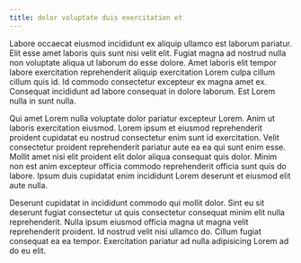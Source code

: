 ```yaml
---
title: dolor voluptate duis exercitation et
---
```


Labore occaecat eiusmod incididunt ex aliquip ullamco est laborum pariatur. Elit esse amet laboris quis sunt nisi velit elit. Fugiat magna ad nostrud nulla non voluptate aliqua ut laborum do esse dolore. Amet laboris elit tempor labore exercitation reprehenderit aliquip exercitation Lorem culpa cillum cillum quis id. Id commodo consectetur excepteur ex magna amet ex. Consequat incididunt ad labore consequat in dolore laborum. Est Lorem nulla in sunt nulla.

Qui amet Lorem nulla voluptate dolor pariatur excepteur Lorem. Anim ut laboris exercitation eiusmod. Lorem ipsum et eiusmod reprehenderit proident cupidatat eu nostrud consectetur enim sunt id exercitation. Velit consectetur proident reprehenderit pariatur aute ea ea qui sunt enim esse. Mollit amet nisi elit proident elit dolor aliqua consequat quis dolor. Minim non est anim excepteur officia commodo reprehenderit officia sunt quis do labore. Ipsum duis cupidatat enim incididunt Lorem deserunt et eiusmod elit aute nulla.

Deserunt cupidatat in incididunt commodo qui mollit dolor. Sint eu sit deserunt fugiat consectetur ut quis consectetur consequat minim elit nulla reprehenderit. Nulla ipsum eiusmod officia magna ut magna velit reprehenderit proident. Id nostrud velit nisi ullamco do. Cillum fugiat consequat ea ea tempor. Exercitation pariatur ad nulla adipisicing Lorem ad do eu elit.